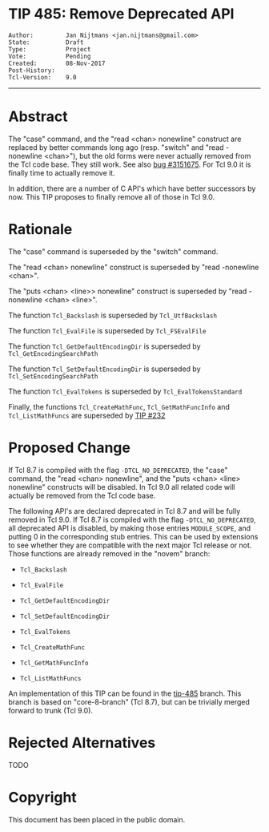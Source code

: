 # TIP 485: Remove Deprecated API
	Author:         Jan Nijtmans <jan.nijtmans@gmail.com>
	State:          Draft
	Type:           Project
	Vote:           Pending
	Created:        08-Nov-2017
	Post-History:   
	Tcl-Version:    9.0
-----

# Abstract

The "case" command, and the "read \<chan\> nonewline" construct are replaced
by better commands long ago (resp. "switch" and "read -nonewline \<chan\>"),
but the old forms were never actually removed from the Tcl code base. They still
work. See also [bug #3151675](https://core.tcl.tk/tcl/tktview/3151675).
For Tcl 9.0 it is finally time to actually remove it.

In addition, there are a number of C API's which have better successors
by now. This TIP proposes to finally remove all of those in Tcl 9.0.

# Rationale

The "case" command is superseded by the "switch" command.

The "read \<chan\> nonewline" construct is superseded by "read -nonewline \<chan\>".

The "puts \<chan\> \<line>\> nonewline" construct is superseded by "read -nonewline \<chan\> \<line\>".

The function `Tcl_Backslash` is superseded by `Tcl_UtfBackslash`

The function `Tcl_EvalFile` is superseded by `Tcl_FSEvalFile`

The function `Tcl_GetDefaultEncodingDir` is superseded by `Tcl_GetEncodingSearchPath`

The function `Tcl_SetDefaultEncodingDir` is superseded by `Tcl_SetEncodingSearchPath`

The function `Tcl_EvalTokens` is superseded by `Tcl_EvalTokensStandard`

Finally, the functions `Tcl_CreateMathFunc`, `Tcl_GetMathFuncInfo` and `Tcl_ListMathFuncs`
are superseded by [TIP #232](232.md)

# Proposed Change

If Tcl 8.7 is compiled with the flag `-DTCL_NO_DEPRECATED`, the "case" command,
the "read \<chan\> nonewline", and the "puts \<chan\> \<line\> nonewline"
constructs will be disabled. In Tcl 9.0 all related
code will actually be removed from the Tcl code base. 

The following API's are declared deprecated in Tcl 8.7 and will be
fully removed in Tcl 9.0. If Tcl 8.7 is compiled with the flag `-DTCL_NO_DEPRECATED`,
all deprecated API is disabled, by making those entries `MODULE_SCOPE`, and
putting 0 in the corresponding stub entries.  This can be used by extensions
to see whether they are compatible with the next major Tcl release or not.
Those functions are already removed in the "novem" branch:

 * `Tcl_Backslash`

 * `Tcl_EvalFile`

 * `Tcl_GetDefaultEncodingDir`

 * `Tcl_SetDefaultEncodingDir`

 * `Tcl_EvalTokens`

 * `Tcl_CreateMathFunc`

 * `Tcl_GetMathFuncInfo`

 * `Tcl_ListMathFuncs`

An implementation of this TIP can be found in the [tip-485](https://core.tcl.tk/tcl/timeline?r=tip-485) branch.
This branch is based on "core-8-branch" (Tcl 8.7), but can be trivially merged forward to trunk (Tcl 9.0).

# Rejected Alternatives

TODO

# Copyright

This document has been placed in the public domain.
